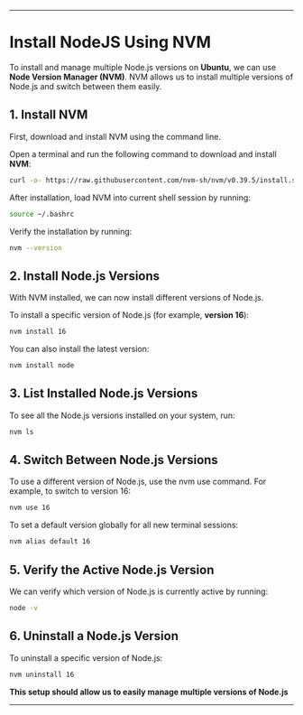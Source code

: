 ---

# Install NodeJS Using NVM

To install and manage multiple Node.js versions on **Ubuntu**, we can use **Node Version Manager (NVM)**. NVM allows us to install multiple versions of Node.js and switch between them easily.

## 1. Install NVM

First, download and install NVM using the command line.

Open a terminal and run the following command to download and install **NVM**:

```bash
curl -o- https://raw.githubusercontent.com/nvm-sh/nvm/v0.39.5/install.sh | bash
```

After installation, load NVM into current shell session by running:

```bash
source ~/.bashrc
```

Verify the installation by running:

```bash
nvm --version
```

## 2. Install Node.js Versions

With NVM installed, we can now install different versions of Node.js.

To install a specific version of Node.js (for example, **version 16**):

```bash
nvm install 16
```

You can also install the latest version:

```bash
nvm install node
```

## 3. List Installed Node.js Versions

To see all the Node.js versions installed on your system, run:

```bash
nvm ls
```

## 4. Switch Between Node.js Versions

To use a different version of Node.js, use the nvm use command. For example, to switch to version 16:

```bash
nvm use 16
```

To set a default version globally for all new terminal sessions:

```bash
nvm alias default 16
```

## 5. Verify the Active Node.js Version

We can verify which version of Node.js is currently active by running:

```bash
node -v
```

## 6. Uninstall a Node.js Version

To uninstall a specific version of Node.js:

```bash
nvm uninstall 16
```

**This setup should allow us to easily manage multiple versions of Node.js**

---